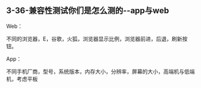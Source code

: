 ## 3-36-兼容性测试你们是怎么测的--app与web

Web：

不同的浏览器，E，谷歌，火狐，浏览器显示比例，浏览器前进，后退，刷新按钮。

App：

不同手机厂商，型号，系统版本，内存大小，分辨率，屏幕的大小，高端机与低端机，考虑平板
